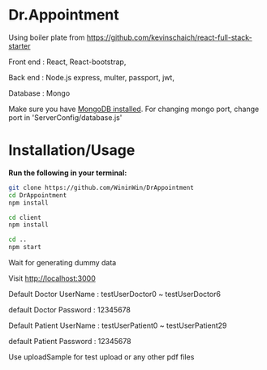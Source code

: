 # Dr.Appointment

Using boiler plate from https://github.com/kevinschaich/react-full-stack-starter

Front end : React, React-bootstrap, 

Back end : Node.js express, multer, passport, jwt, 

Database : Mongo



Make sure you have [MongoDB installed](https://docs.mongodb.com/manual/installation/). 
For changing mongo port, change port in 'ServerConfig/database.js'

# Installation/Usage
**Run the following in your terminal:**

```bash
git clone https://github.com/WininWin/DrAppointment
cd DrAppointment
npm install

cd client
npm install

cd ..
npm start
```

Wait for generating dummy data

Visit [http://localhost:3000](http://localhost:3000)

Default Doctor UserName : testUserDoctor0 ~ testUserDoctor6

default Doctor Password : 12345678

Default Patient UserName : testUserPatient0 ~ testUserPatient29

default Patient Password : 12345678

Use uploadSample for test upload or any other pdf files 